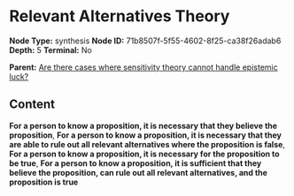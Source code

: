 # Relevant Alternatives Theory

**Node Type:** synthesis
**Node ID:** 71b8507f-5f55-4602-8f25-ca38f26adab6
**Depth:** 5
**Terminal:** No

**Parent:** [Are there cases where sensitivity theory cannot handle epistemic luck?](are-there-cases-where-sensitivity-theory-cannot-handle-epistemic-luck-antithesis-ae8a34c7-022b-4051-b01d-a66fd99cee71.md)

## Content

**For a person to know a proposition, it is necessary that they believe the proposition**, **For a person to know a proposition, it is necessary that they are able to rule out all relevant alternatives where the proposition is false**, **For a person to know a proposition, it is necessary for the proposition to be true**, **For a person to know a proposition, it is sufficient that they believe the proposition, can rule out all relevant alternatives, and the proposition is true**
